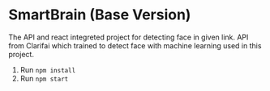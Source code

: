 # SmartBrain (Base Version)
The API and react integreted project for detecting face in given link.
API from Clarifai which trained to detect face with machine learning used in this project.

1. Run `npm install`
2. Run `npm start`
